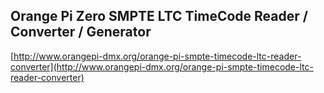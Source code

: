## Orange Pi Zero SMPTE LTC TimeCode Reader / Converter / Generator

[http://www.orangepi-dmx.org/orange-pi-smpte-timecode-ltc-reader-converter](http://www.orangepi-dmx.org/orange-pi-smpte-timecode-ltc-reader-converter)